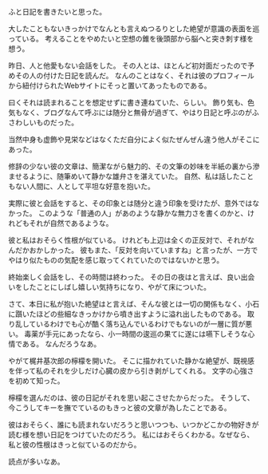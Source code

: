 ふと日記を書きたいと思った。

大したこともないきっかけでなんとも言えぬつるりとした絶望が意識の表面を巡っている。
考えることをやめたいと空想の錐を後頭部から脳へと突き刺す様を想う。

昨日、人と他愛もない会話をした。
その人とは、ほとんど初対面だったので予めその人の付けた日記を読んだ。
なんのことはなく、それは彼のプロフィールから紐付けられたWebサイトにそっと置いてあったものである。

曰くそれは読まれることを想定せずに書き連ねていた、らしい。
飾り気も、色気もなく、ブログなんて呼ぶには随分と無骨が過ぎて、やはり日記と呼ぶのがふさわしいものだった。

当然中身も虚飾や見栄などはなくただ自分によく似たぜんぜん違う他人がそこにあった。

修辞の少ない彼の文章は、簡潔ながら魅力的、その文筆の妙味を半紙の裏から滲ませるように、随筆めいて静かな雄弁さを湛えていた。
自然、私は話したこともない人間に、人として平坦な好意を抱いた。

実際に彼と会話をすると、その印象とは随分と違う印象を受けたが、意外ではなかった。
このような「普通の人」があのような静かな無力さを書くのかと、けれどもそれが自然であるような。

彼と私はおそらく性根が似ている。
けれども上辺は全くの正反対で、それがなんだかおかしかった。
彼もまた、「反対を向いていますね」と言ったが、一方でやはり似たものの気配を感じ取ってくれていたのではないかと思う。

終始楽しく会話をし、その時間は終わった。
その日の夜はと言えば、良い出会いをしたことにしばし嬉しい気持ちになり、やがて床についた。

さて、本日に私が抱いた絶望はと言えば、そんな彼とは一切の関係もなく、小石に躓いたほどの些細なきっかけから噴き出すように溢れ出したものである。
取り乱しているわけでも心が酷く落ち込んでいるわけでもないのが一層に質が悪い。
毒薬が手元にあったなら、小一時間の逡巡の果てに遂には嚥下しそうな心情である。
なんだろうなあ。

やがて梶井基次郎の檸檬を開いた。
そこに描かれていた静かな絶望が、既視感を伴って私のそれを少しだけ心臓の皮から引き剥がしてくれる。
文字の心強さを初めて知った。

檸檬を選んだのは、彼の日記がそれを思い起こさせたからだった。
そうして、今こうしてキーを撫でているのもきっと彼の文章が為したことである。

彼はおそらく、誰にも読まれないだろうと思いつつも、いつかどこかの物好きが読む様を想い日記をつけていたのだろう。
私にはおそらくわかる。なぜなら、私と彼の性根はきっと似ているのだから。

読点が多いなあ。
